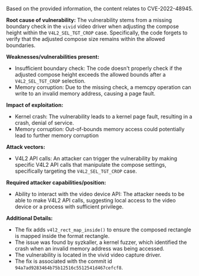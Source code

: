 Based on the provided information, the content relates to CVE-2022-48945.

**Root cause of vulnerability:**
The vulnerability stems from a missing boundary check in the `vivid` video driver when adjusting the compose height within the `V4L2_SEL_TGT_CROP` case. Specifically, the code forgets to verify that the adjusted compose size remains within the allowed boundaries.

**Weaknesses/vulnerabilities present:**
- Insufficient boundary check: The code doesn't properly check if the adjusted compose height exceeds the allowed bounds after a `V4L2_SEL_TGT_CROP` selection.
- Memory corruption: Due to the missing check, a memcpy operation can write to an invalid memory address, causing a page fault.

**Impact of exploitation:**
- Kernel crash: The vulnerability leads to a kernel page fault, resulting in a crash, denial of service.
- Memory corruption:  Out-of-bounds memory access could potentially lead to further memory corruption

**Attack vectors:**
- V4L2 API calls: An attacker can trigger the vulnerability by making specific V4L2 API calls that manipulate the compose settings, specifically targeting the `V4L2_SEL_TGT_CROP` case.

**Required attacker capabilities/position:**
- Ability to interact with the video device API: The attacker needs to be able to make V4L2 API calls, suggesting local access to the video device or a process with sufficient privilege.

**Additional Details:**
- The fix adds `v4l2_rect_map_inside()` to ensure the composed rectangle is mapped inside the format rectangle.
- The issue was found by syzkaller, a kernel fuzzer, which identified the crash when an invalid memory address was being accessed.
- The vulnerability is located in the vivid video capture driver.
- The fix is associated with the commit id `94a7ad9283464b75b12516c5512541d467cefcf8`.